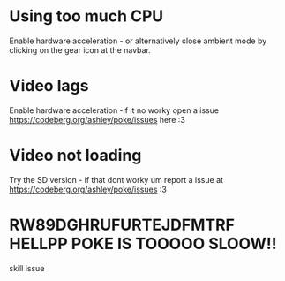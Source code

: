 # Using too much CPU
Enable hardware acceleration - or alternatively close ambient mode by clicking on the gear icon at the navbar.

# Video lags
Enable hardware acceleration -if it no worky open a issue https://codeberg.org/ashley/poke/issues here :3

# Video not loading 
Try the SD version - if that dont worky um report a issue at https://codeberg.org/ashley/poke/issues :3

# RW89DGHRUFURTEJDFMTRF HELLPP POKE IS TOOOOO SLOOW!!
skill issue